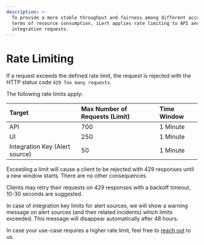 ```yaml
---
description: >-
  To provide a more stable throughput and fairness among different accounts in
  terms of resource consumption, iLert applies rate limiting to API and
  integration requests.
---
```


# Rate Limiting

If a request exceeds the defined rate limit, the request is rejected with the HTTP status code `429 Too many requests`.

The following rate limits apply:

| Target | Max Number of Requests \(Limit\) | Time Window |
| :--- | :--- | :--- |
| API | 700 | 1 Minute |
| UI | 250 | 1 Minute |
| Integration Key \(Alert source\) | 50 | 1 Minute |

Exceeding a limit will cause a client to be rejected with 429 responses until a new window starts. There are no other consequences.

Clients may retry their requests on 429 responses with a backoff timeout, 10-30 seconds are suggested.

In case of integration key limits for alert sources, we will show a warning message on alert sources \(and their related incidents\) which limits exceeded. This message will disappear automatically after 48 hours.

In case your use-case requires a higher rate limit, feel free to [reach out](../contact.md) to us.

